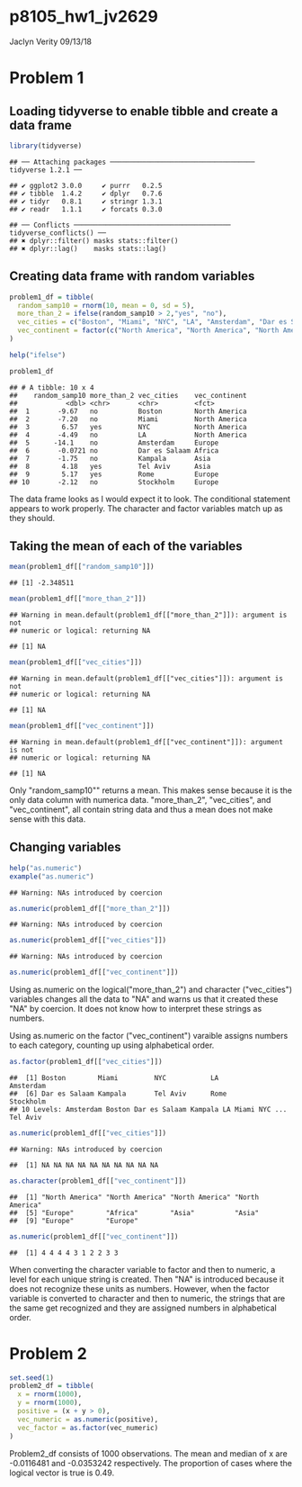 p8105\_hw1\_jv2629
================
Jaclyn Verity
09/13/18

Problem 1
=========

Loading tidyverse to enable tibble and create a data frame
----------------------------------------------------------

``` r
library(tidyverse)
```

    ## ── Attaching packages ──────────────────────────────────── tidyverse 1.2.1 ──

    ## ✔ ggplot2 3.0.0     ✔ purrr   0.2.5
    ## ✔ tibble  1.4.2     ✔ dplyr   0.7.6
    ## ✔ tidyr   0.8.1     ✔ stringr 1.3.1
    ## ✔ readr   1.1.1     ✔ forcats 0.3.0

    ## ── Conflicts ─────────────────────────────────────── tidyverse_conflicts() ──
    ## ✖ dplyr::filter() masks stats::filter()
    ## ✖ dplyr::lag()    masks stats::lag()

Creating data frame with random variables
-----------------------------------------

``` r
problem1_df = tibble(
  random_samp10 = rnorm(10, mean = 0, sd = 5),
  more_than_2 = ifelse(random_samp10 > 2,"yes", "no"),
  vec_cities = c("Boston", "Miami", "NYC", "LA", "Amsterdam", "Dar es Salaam", "Kampala", "Tel Aviv", "Rome", "Stockholm"),
  vec_continent = factor(c("North America", "North America", "North America", "North America", "Europe", "Africa", "Asia", "Asia", "Europe", "Europe"))
)

help("ifelse")

problem1_df
```

    ## # A tibble: 10 x 4
    ##    random_samp10 more_than_2 vec_cities    vec_continent
    ##            <dbl> <chr>       <chr>         <fct>        
    ##  1       -9.67   no          Boston        North America
    ##  2       -7.20   no          Miami         North America
    ##  3        6.57   yes         NYC           North America
    ##  4       -4.49   no          LA            North America
    ##  5      -14.1    no          Amsterdam     Europe       
    ##  6       -0.0721 no          Dar es Salaam Africa       
    ##  7       -1.75   no          Kampala       Asia         
    ##  8        4.18   yes         Tel Aviv      Asia         
    ##  9        5.17   yes         Rome          Europe       
    ## 10       -2.12   no          Stockholm     Europe

The data frame looks as I would expect it to look. The conditional statement appears to work properly. The character and factor variables match up as they should.

Taking the mean of each of the variables
----------------------------------------

``` r
mean(problem1_df[["random_samp10"]])
```

    ## [1] -2.348511

``` r
mean(problem1_df[["more_than_2"]])
```

    ## Warning in mean.default(problem1_df[["more_than_2"]]): argument is not
    ## numeric or logical: returning NA

    ## [1] NA

``` r
mean(problem1_df[["vec_cities"]])
```

    ## Warning in mean.default(problem1_df[["vec_cities"]]): argument is not
    ## numeric or logical: returning NA

    ## [1] NA

``` r
mean(problem1_df[["vec_continent"]])
```

    ## Warning in mean.default(problem1_df[["vec_continent"]]): argument is not
    ## numeric or logical: returning NA

    ## [1] NA

Only "random\_samp10"" returns a mean. This makes sense because it is the only data column with numerica data. "more\_than\_2", "vec\_cities", and "vec\_continent", all contain string data and thus a mean does not make sense with this data.

Changing variables
------------------

``` r
help("as.numeric")
example("as.numeric")
```

    ## Warning: NAs introduced by coercion

``` r
as.numeric(problem1_df[["more_than_2"]])
```

    ## Warning: NAs introduced by coercion

``` r
as.numeric(problem1_df[["vec_cities"]])
```

    ## Warning: NAs introduced by coercion

``` r
as.numeric(problem1_df[["vec_continent"]])
```

Using as.numeric on the logical("more\_than\_2") and character ("vec\_cities") variables changes all the data to "NA" and warns us that it created these "NA" by coercion. It does not know how to interpret these strings as numbers.

Using as.numeric on the factor ("vec\_continent") varaible assigns numbers to each category, counting up using alphabetical order.

``` r
as.factor(problem1_df[["vec_cities"]])
```

    ##  [1] Boston        Miami         NYC           LA            Amsterdam    
    ##  [6] Dar es Salaam Kampala       Tel Aviv      Rome          Stockholm    
    ## 10 Levels: Amsterdam Boston Dar es Salaam Kampala LA Miami NYC ... Tel Aviv

``` r
as.numeric(problem1_df[["vec_cities"]])
```

    ## Warning: NAs introduced by coercion

    ##  [1] NA NA NA NA NA NA NA NA NA NA

``` r
as.character(problem1_df[["vec_continent"]])
```

    ##  [1] "North America" "North America" "North America" "North America"
    ##  [5] "Europe"        "Africa"        "Asia"          "Asia"         
    ##  [9] "Europe"        "Europe"

``` r
as.numeric(problem1_df[["vec_continent"]])
```

    ##  [1] 4 4 4 4 3 1 2 2 3 3

When converting the character variable to factor and then to numeric, a level for each unique string is created. Then "NA" is introduced because it does not recognize these units as numbers. However, when the factor variable is converted to character and then to numeric, the strings that are the same get recognized and they are assigned numbers in alphabetical order.

Problem 2
=========

``` r
set.seed(1)
problem2_df = tibble(
  x = rnorm(1000),
  y = rnorm(1000),
  positive = (x + y > 0),
  vec_numeric = as.numeric(positive),
  vec_factor = as.factor(vec_numeric)
)
```

Problem2\_df consists of 1000 observations. The mean and median of x are -0.0116481 and -0.0353242 respectively. The proportion of cases where the logical vector is true is 0.49.
